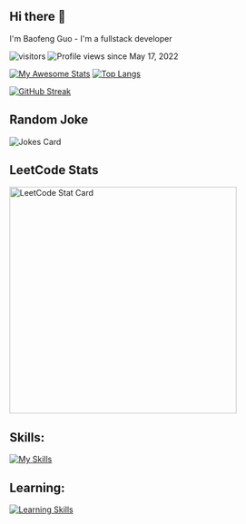 ## Hi there 👋

I'm Baofeng Guo - I'm a fullstack developer

![visitors](https://visitor-badge.glitch.me/badge?page_id=magickw&left_color=green&right_color=red) 
![Profile views](https://gpvc.arturio.dev/magickw) since May 17, 2022

[![My Awesome Stats](https://awesome-github-stats.azurewebsites.net/user-stats/magickw)](https://git.io/awesome-stats-card) 
[![Top Langs](https://github-readme-stats.vercel.app/api/top-langs/?username=magickw&layout=compact)](https://github.com/magickw/github-readme-stats)

[![GitHub Streak](https://github-readme-streak-stats.herokuapp.com/?user=magickw)](https://git.io/streak-stats)

## Random Joke

![Jokes Card](https://readme-jokes.vercel.app/api)

## LeetCode Stats
<a href="https://github.com/magickw/leetcode-stats">
  <img alt="LeetCode Stat Card" src="https://apu5rh8gxk.execute-api.us-east-1.amazonaws.com/default/leetcode-stats?username=peterguo1983" width="400"/>
</a>

## Skills:

[![My Skills](https://skillicons.dev/icons?i=html,css,js,jquery,mysql,mongodb,nodejs,react,redux,regex,express,bootstrap,git,graphql,materialui,tailwind,vscode,heroku,md,firebase,sass,apollo&perline=10)](https://skillicons.dev)

## Learning:

[![Learning Skills](https://skillicons.dev/icons?i=py,cpp&perline=10)](https://skillicons.dev)
